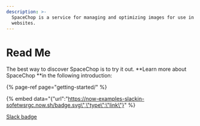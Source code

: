 ```yaml
---
description: >-
  SpaceChop is a service for managing and optimizing images for use in apps and
  websites.
---
```


# Read Me

The best way to discover SpaceChop is to try it out. **Learn more about SpaceChop **in the following introduction:

{% page-ref page="getting-started/" %}

{% embed data="{\"url\":\"https://now-examples-slackin-sofetwsrgc.now.sh/badge.svg\",\"type\":\"link\"}" %}



[Slack badge](https://now-examples-slackin-sofetwsrgc.now.sh/badge.svg)

